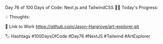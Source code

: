 Day 76 of 100 Days of Code: Next.js and TailwindCSS
👨‍💻 Today's Progress: 

💡 Thoughts:

🔗 Link to Work
https://github.com/Jason-Hargrove/art-explorer.git

🏷️ Hashtags
#100DaysOfCode 
#Day76
#NextJS 
#Tailwind 
#ArtExplorer
